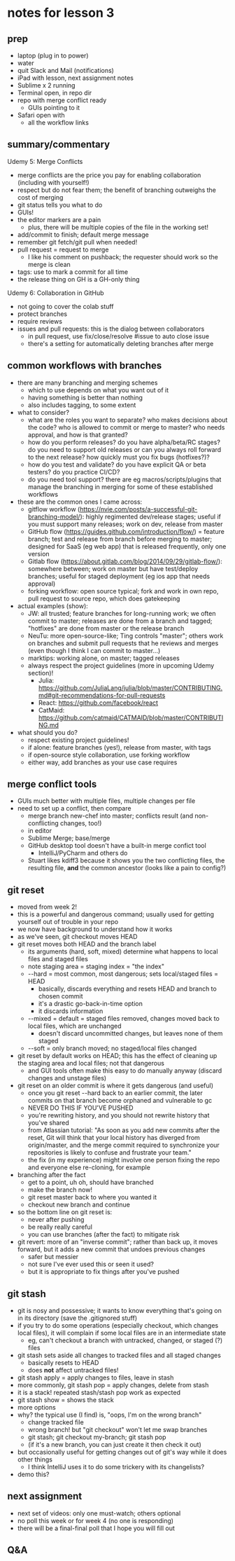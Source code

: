 # notes for lesson 3

## prep
- laptop (plug in to power)
- water 
- quit Slack and Mail (notifications)
- iPad with lesson, next assignment notes
- Sublime x 2 running
- Terminal open, in repo dir
- repo with merge conflict ready
    + GUIs pointing to it
- Safari open with
    + all the workflow links


## summary/commentary
Udemy 5: Merge Conflicts
- merge conflicts are the price you pay for enabling collaboration (including with yourself!)
- respect but do not fear them; the benefit of branching outweighs the cost of merging
- git status tells you what to do
- GUIs!
- the editor markers are a pain
    + plus, there will be multiple copies of the file in the working set!
- add/commit to finish; default merge message
- remember git fetch/git pull when needed!
- pull request = request to merge
    + I like his comment on pushback; the requester should work so the merge is clean
- tags: use to mark a commit for all time 
- the release thing on GH is a GH-only thing

Udemy 6: Collaboration in GitHub
- not going to cover the colab stuff
- protect branches
- require reviews
- issues and pull requests: this is the dialog between collaborators
    + in pull request, use fix/close/resolve #issue to auto close issue
    + there's a setting for automatically deleting branches after merge


## common workflows with branches
- there are many branching and merging schemes
    + which to use depends on what you want out of it
    + having something is better than nothing
    + also includes tagging, to some extent
- what to consider?
    + what are the roles you want to separate?  who makes decisions about the code?  who is allowed to commit or merge to master?  who needs approval, and how is that granted?
    + how do you perform releases?  do you have alpha/beta/RC stages?  do you need to support old releases or can you always roll forward to the next release?  how quickly must you fix bugs (hotfixes?)?  
    + how do you test and validate?  do you have explicit QA or beta testers?  do you practice CI/CD?
    + do you need tool support?  there are eg macros/scripts/plugins that manage the branching in merging for some of these established workflows
- these are the common ones I came across:
    + gitflow workflow (https://nvie.com/posts/a-successful-git-branching-model/): highly regimented dev/release stages; useful if you must support many releases; work on dev, release from master
    + GitHub flow (https://guides.github.com/introduction/flow/) = feature branch; test and release from branch before merging to master; designed for SaaS (eg web app) that is released frequently, only one version
    + Gitlab flow (https://about.gitlab.com/blog/2014/09/29/gitlab-flow/): somewhere between; work on master but have test/deploy branches; useful for staged deployment (eg ios app that needs approval)
    + forking workflow: open source typical; fork and work in own repo, pull request to source repo, which does gatekeeping
- actual examples (show):
    + JW: all trusted; feature branches for long-running work; we often commit to master; releases are done from a branch and tagged; "hotfixes" are done from master or the release branch
    + NeuTu: more open-source-like; Ting controls "master"; others work on branches and submit pull requests that he reviews and merges (even though I think I can commit to master...)
    + marktips: working alone, on master; tagged releases
    + always respect the project guidelines (more in upcoming Udemy section)!
        * Julia: https://github.com/JuliaLang/julia/blob/master/CONTRIBUTING.md#git-recommendations-for-pull-requests
        * React: https://github.com/facebook/react
        * CatMaid: https://github.com/catmaid/CATMAID/blob/master/CONTRIBUTING.md
- what should you do?
    + respect existing project guidelines!
    + if alone: feature branches (yes!), release from master, with tags
    + if open-source style collaboration, use forking workflow
    + either way, add branches as your use case requires


## merge conflict tools
- GUIs much better with multiple files, multiple changes per file
- need to set up a conflict, then compare
    + merge branch new-chef into master; conflicts result (and non-conflicting changes, too!)
    + in editor
    + Sublime Merge; base/merge
    + GitHub desktop tool doesn't have a built-in merge confict tool
        * IntelliJ/PyCharm and others do
    + Stuart likes kdiff3 because it shows you the two conflicting files, the resulting file, **and** the common ancestor (looks like a pain to config?)


## git reset
- moved from week 2!
- this is a powerful and dangerous command; usually used for getting yourself out of trouble in your repo
- we now have background to understand how it works
- as we've seen, git checkout moves HEAD
- git reset moves both HEAD and the branch label
    + its arguments (hard, soft, mixed) determine what happens to local files and staged files
    + note staging area = staging index = "the index"
    + --hard = most common, most dangerous; sets local/staged files = HEAD
        * basically, discards everything and resets HEAD and branch to chosen commit
        * it's a drastic go-back-in-time option
        * it discards information
    + --mixed = default = staged files removed, changes moved back to local files, which are unchanged
        * doesn't discard uncommitted changes, but leaves none of them staged
    + --soft = only branch moved; no staged/local files changed
- git reset by default works on HEAD; this has the effect of cleaning up the staging area and local files; not that dangerous
    + and GUI tools often make this easy to do manually anyway (discard changes and unstage files)
- git reset on an older commit is where it gets dangerous (and useful)
    + once you git reset --hard back to an earlier commit, the later commits on that branch become orphaned and vulnerable to gc
    + NEVER DO THIS IF YOU'VE PUSHED
    + you're rewriting history, and you should not rewrite history that you've shared
    + from Atlassian tutorial: "As soon as you add new commits after the reset, Git will think that your local history has diverged from origin/master, and the merge commit required to synchronize your repositories is likely to confuse and frustrate your team."
    + the fix (in my experience) might involve one person fixing the repo and everyone else re-cloning, for example
- branching after the fact
    + get to a point, uh oh, should have branched
    + make the branch now!
    + git reset master back to where you wanted it
    + checkout new branch and continue
- so the bottom line on git reset is:
    + never after pushing
    + be really really careful
    + you can use branches (after the fact) to mitigate risk
- git revert: more of an "inverse commit"; rather than back up, it moves forward, but it adds a new commit that undoes previous changes
    + safer but messier
    + not sure I've ever used this or seen it used?
    + but it is appropriate to fix things after you've pushed


## git stash
- git is nosy and possessive; it wants to know everything that's going on in its directory (save the .gitignored stuff)
- if you try to do some operations (especially checkout, which changes local files), it will complain if some local files are in an intermediate state
    + eg, can't checkout a branch with untracked, changed, or staged (?) files
- git stash sets aside all changes to tracked files and all staged changes
    + basically resets to HEAD
    + does **not** affect untracked files!
- git stash apply = apply changes to files, leave in stash
- more commonly, git stash pop = apply changes, delete from stash
- it is a stack!  repeated stash/stash pop work as expected
- git stash show = shows the stack
- more options
- why?  the typical use (I find) is, "oops, I'm on the wrong branch"
    + change tracked file
    + wrong branch!  but "git checkout" won't let me swap branches
    + git stash; git checkout my-branch; git stash pop
    + (if it's a new branch, you can just create it then check it out)
- but occasionally useful for getting changes out of git's way while it does other things
    + I think IntelliJ uses it to do some trickery with its changelists?
- demo this?


## next assignment
- next set of videos: only one must-watch; others optional
- no poll this week or for week 4 (no one is responding)
- there will be a final-final poll that I hope you will fill out


## Q&A


